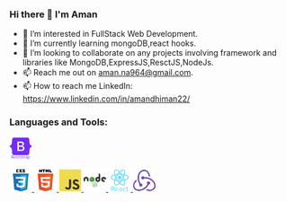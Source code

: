 ### Hi there 👋 I'm Aman

<!--
**aman22o8/aman22o8** is a ✨ _special_ ✨ repository because its `README.md` (this file) appears on your GitHub profile.

Here are some ideas to get you started:

- 🔭 I’m currently working on 
- 🌱 I’m currently learning ...
- 👯 I’m looking to collaborate on ...
- 🤔 I’m looking for help with ...
- 💬 Ask me about ...
- 📫 How to reach me: ...
- 😄 Pronouns: ...
- ⚡ Fun fact: ...

-->
- 👀 I’m interested in FullStack Web Development.
- 🌱 I’m currently learning mongoDB,react hooks.
- 👯 I’m looking to collaborate on any projects involving framework and libraries like MongoDB,ExpressJS,ResctJS,NodeJs.
- 📫 Reach me out on aman.na964@gmail.com.
- 📫 How to reach me LinkedIn: https://www.linkedin.com/in/amandhiman22/


<h3 align="left">Languages and Tools:</h3>
<p align="left"> 
  
  <a href="https://getbootstrap.com" target="_blank" rel="noreferrer"> <img src="https://raw.githubusercontent.com/devicons/devicon/master/icons/bootstrap/bootstrap-plain-wordmark.svg" alt="bootstrap" width="40" height="40"/> </a> 

   
  <a href="https://www.w3schools.com/css/" target="_blank" rel="noreferrer"> <img style="margin-right: 50px margin-left: 50px" src="https://raw.githubusercontent.com/devicons/devicon/master/icons/css3/css3-original-wordmark.svg" alt="css3" width="40" height="40"/> </a> 
  <a href="https://www.w3.org/html/" target="_blank" rel="noreferrer"> <img style="margin-right: 50px margin-left: 50px" src="https://raw.githubusercontent.com/devicons/devicon/master/icons/html5/html5-original-wordmark.svg" alt="html5" width="40" height="40"/> </a> 
  <a href="https://developer.mozilla.org/en-US/docs/Web/JavaScript" target="_blank" rel="noreferrer"> <img style="margin-right: 50px margin-left: 50px" src="https://raw.githubusercontent.com/devicons/devicon/master/icons/javascript/javascript-original.svg" alt="javascript" width="40" height="40"/> </a> 
  <a href="https://nodejs.org" target="_blank" rel="noreferrer"> <img style="margin-right: 50px margin-left: 50px" src="https://raw.githubusercontent.com/devicons/devicon/master/icons/nodejs/nodejs-original-wordmark.svg" alt="nodejs" width="40" height="40"/> </a>
  <a href="https://reactjs.org/" target="_blank" rel="noreferrer"> <img style="margin-right: 50px margin-left: 50px" src="https://raw.githubusercontent.com/devicons/devicon/master/icons/react/react-original-wordmark.svg" alt="react" width="40" height="40"/> </a>
  <a href="https://redux.js.org" target="_blank" rel="noreferrer"> <img style="margin-right: 50px margin-left: 50px" src="https://raw.githubusercontent.com/devicons/devicon/master/icons/redux/redux-original.svg" alt="redux" width="40" height="40"/> </a>
</p>


